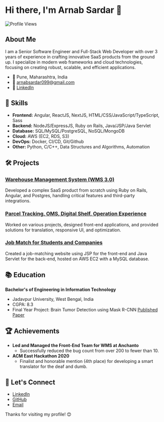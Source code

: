 # Hi there, I'm Arnab Sardar 👋

![Profile Views](https://komarev.com/ghpvc/?username=Arnab0999&color=blue)

## About Me

I am a Senior Software Engineer and Full-Stack Web Developer with over 3 years of experience in crafting innovative SaaS products from the ground up. I specialize in modern web frameworks and cloud technologies, focusing on creating robust, scalable, and efficient applications.

- 📍 Pune, Maharashtra, India
- 📧 arnabsardar099@gmail.com
- 💼 [LinkedIn](https://www.linkedin.com/in/arnab-sardar-290537190)

## 🚀 Skills

- **Frontend:** Angular, ReactJS, NextJS, HTML/CSS/JavaScript/TypeScript, Sass
- **Backend:** NodeJS/ExpressJS, Ruby on Rails, Java/JSP/Java Servlet
- **Database:** SQL/MySQL/PostgreSQL, NoSQL/MongoDB
- **Cloud:** AWS (EC2, RDS, S3)
- **DevOps:** Docker, CI/CD, Git/Github
- **Other:** Python, C/C++, Data Structures and Algorithms, Automation

## 🛠 Projects

### [Warehouse Management System (WMS 3.0)](https://anchanto.com/product/warehouse-management/)
Developed a complex SaaS product from scratch using Ruby on Rails, Angular, and Postgres, handling critical features and third-party integrations.

### [Parcel Tracking, OMS, Digital Shelf, Operation Experience](https://anchanto.com/product/)
Worked on various projects, designed front-end applications, and provided solutions for translation, responsive UI, and optimization.

### [Job Match for Students and Companies](https://github.com/Arnab0999/JobPost)
Created a job-matching website using JSP for the front-end and Java Servlet for the back-end, hosted on AWS EC2 with a MySQL database.

## 📚 Education

**Bachelor's of Engineering in Information Technology**
- Jadavpur University, West Bengal, India
- CGPA: 8.3
- Final Year Project: Brain Tumor Detection using Mask R-CNN [Published Paper](https://ijisae.org/index.php/IJISAE/article/view/2145)

## 🏆 Achievements

- **Led and Managed the Front-End Team for WMS at Anchanto**
  - Successfully reduced the bug count from over 200 to fewer than 10.
- **ACM East Hackathon 2020**
  - Finalist and honorable mention (4th place) for developing a smart translator for the deaf and dumb.


## 🔗 Let's Connect

- [LinkedIn](https://www.linkedin.com/in/arnab-sardar-290537190)
- [GitHub](https://github.com/Arnab0999)
- [Email](mailto:arnabsardar099@gmail.com)

Thanks for visiting my profile! 😊
